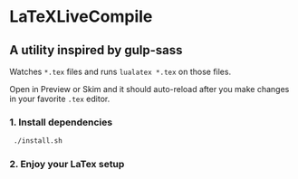 # LaTeXLiveCompile
## A utility inspired by gulp-sass
Watches `*.tex` files and runs `lualatex *.tex` on those files.

Open in Preview or Skim and it should auto-reload after you make changes in your favorite `.tex` editor.

### 1. Install dependencies
``` bash
 ./install.sh
```
### 2. Enjoy your LaTex setup


